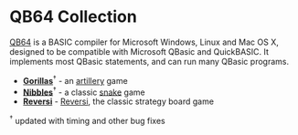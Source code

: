 # QB64 Collection
[QB64](https://www.portal.qb64.org/) is a BASIC compiler for Microsoft Windows, Linux and Mac OS X, designed to be compatible with Microsoft QBasic and QuickBASIC.
It implements most QBasic statements, and can run many QBasic programs.

* [**Gorillas**](gor64.bas)<sup>&dagger;</sup> - an [artillery](https://en.wikipedia.org/wiki/Artillery_game) game
* [**Nibbles**](nib64.bas)<sup>&dagger;</sup> - a classic [snake](https://en.wikipedia.org/wiki/Snake_(video_game_genre)) game
* [**Reversi**](rev64.bas) - [Reversi](https://en.wikipedia.org/wiki/Reversi), the classic strategy board game

<sup>&dagger;</sup> updated with timing and other bug fixes
